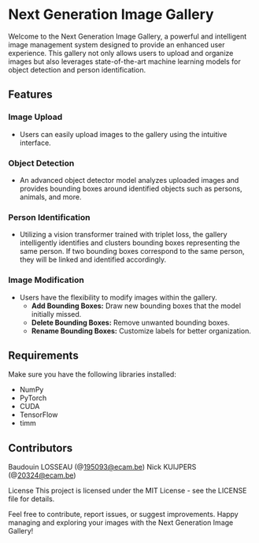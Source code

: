 # Next Generation Image Gallery

Welcome to the Next Generation Image Gallery, a powerful and intelligent image management system designed to provide an enhanced user experience. This gallery not only allows users to upload and organize images but also leverages state-of-the-art machine learning models for object detection and person identification.

## Features

### Image Upload
- Users can easily upload images to the gallery using the intuitive interface.

### Object Detection
- An advanced object detector model analyzes uploaded images and provides bounding boxes around identified objects such as persons, animals, and more.

### Person Identification
- Utilizing a vision transformer trained with triplet loss, the gallery intelligently identifies and clusters bounding boxes representing the same person. If two bounding boxes correspond to the same person, they will be linked and identified accordingly.

### Image Modification
- Users have the flexibility to modify images within the gallery.
  - **Add Bounding Boxes:** Draw new bounding boxes that the model initially missed.
  - **Delete Bounding Boxes:** Remove unwanted bounding boxes.
  - **Rename Bounding Boxes:** Customize labels for better organization.

## Requirements

Make sure you have the following libraries installed:

- NumPy
- PyTorch
- CUDA
- TensorFlow
- timm

## Contributors
Baudouin LOSSEAU  (@195093@ecam.be)
Nick KUIJPERS (@20324@ecam.be)

License
This project is licensed under the MIT License - see the LICENSE file for details.

Feel free to contribute, report issues, or suggest improvements. Happy managing and exploring your images with the Next Generation Image Gallery!

 
